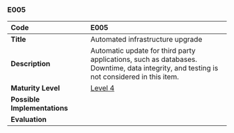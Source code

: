 ### E005

| **Code**           | **E005** |
| :--                | :--      |
| **Title**          | Automated infrastructure upgrade |
| **Description**    | Automatic update for third party applications, such as databases.<br/> Downtime, data integrity, and testing is not considered in this item. |
| **Maturity Level** | [Level 4](/levels#level-4) |
| **Possible Implementations** | |
| **Evaluation**     | |
